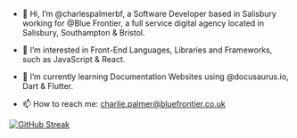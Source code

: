 - 👋 Hi, I’m @charlespalmerbf, a Software Developer based in Salisbury working for @Blue Frontier, a full service digital agency located in Salisbury, Southampton & Bristol.

- 👀 I’m interested in 
Front-End Languages, Libraries and Frameworks, such as JavaScript & React.

- 🌱 I’m currently learning 
Documentation Websites using @docusaurus.io, Dart & Flutter.


- 📫 How to reach me: 
charlie.palmer@bluefrontier.co.uk



[![GitHub Streak](https://github-readme-streak-stats.herokuapp.com?user=charlespalmerbf&theme=radical&hide_border=true&date_format=j%20M%5B%20Y%5D)](https://git.io/streak-stats)
